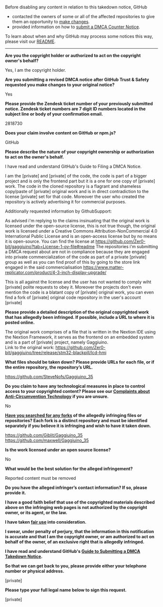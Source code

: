 Before disabling any content in relation to this takedown notice, GitHub
- contacted the owners of some or all of the affected repositories to give them an opportunity to [make changes](https://docs.github.com/en/github/site-policy/dmca-takedown-policy#a-how-does-this-actually-work).
- provided information on how to [submit a DMCA Counter Notice](https://docs.github.com/en/articles/guide-to-submitting-a-dmca-counter-notice).

To learn about when and why GitHub may process some notices this way, please visit our [README](https://github.com/github/dmca/blob/master/README.md#anatomy-of-a-takedown-notice).

---

**Are you the copyright holder or authorized to act on the copyright owner's behalf?**

Yes, I am the copyright holder.

**Are you submitting a revised DMCA notice after GitHub Trust & Safety requested you make changes to your original notice?**

Yes

**Please provide the Zendesk ticket number of your previously submitted notice. Zendesk ticket numbers are 7 digit ID numbers located in the subject line or body of your confirmation email.**

2818730

**Does your claim involve content on GitHub or npm.js?**

GitHub

**Please describe the nature of your copyright ownership or authorization to act on the owner's behalf.**

I have read and understand GitHub's Guide to Filing a DMCA Notice.

I am the [private] and [private] of the code, the code is part of a bigger project and is only the frontend part but it is a one for one copy of [private] work.
The code in the cloned repository is a flagrant and shameless copy/paste of [private] original work and is in direct contradiction to the license [private] set for that code. Moreover the user who created the repository is actively advertising it for commercial purposes.

Additionally requested information by GithubSupport:

As advised i'm replying to the claims insinuating that the original work is licensed under the open-source license, this is not true though, the original work is licensed under a Creative Commons Attribution-NonCommercial 4.0 International Public License and is an open-access license but by no means it is open-source.
You can find the license at https://github.com/Zer0-bit/gaggiuino?tab=License-1-ov-file#readme
The repositories i'm submitting a DMCA request about are not in compliance because they are engaged into private commercialization of the code as part of a private [private] group as well as you can find proof of this by going to the store link engaged in the said commercialisation https://www.matter-replicator.com/product/4-3-inch-display-upgrade/

This is all against the license and the user has not wanted to comply wiht [private] polite requests to obey it.
Moreover the projects don't even mention the code is a blatant copy of [private] original work, you can even find a fork of [private] original code repository in the user's account [private]

**Please provide a detailed description of the original copyrighted work that has allegedly been infringed. If possible, include a URL to where it is posted online.**

The original work comprises of a file that is written in the Nextion IDE using the Nextion Framework, it serves as the frontend on an embedded system and is a part of [private] project, namely Gaggiuino.  
Link to the original work: https://github.com/Zer0-bit/gaggiuino/tree/release/stm32-blackpill/lcd-hmi

**What files should be taken down? Please provide URLs for each file, or if the entire repository, the repository’s URL.**

https://github.com/SteveNofs/Gaggiuino_35

**Do you claim to have any technological measures in place to control access to your copyrighted content? Please see our <a href="https://docs.github.com/articles/guide-to-submitting-a-dmca-takedown-notice#complaints-about-anti-circumvention-technology">Complaints about Anti-Circumvention Technology</a> if you are unsure.**

No

**<a href="https://docs.github.com/articles/dmca-takedown-policy#b-what-about-forks-or-whats-a-fork">Have you searched for any forks</a> of the allegedly infringing files or repositories? Each fork is a distinct repository and must be identified separately if you believe it is infringing and wish to have it taken down.**

https://github.com/Giblit/Gaggiuino_35  
https://github.com/maxwell/Gaggiuino_35

**Is the work licensed under an open source license?**

No

**What would be the best solution for the alleged infringement?**

Reported content must be removed

**Do you have the alleged infringer’s contact information? If so, please provide it.**

**I have a good faith belief that use of the copyrighted materials described above on the infringing web pages is not authorized by the copyright owner, or its agent, or the law.**

**I have taken <a href="https://www.lumendatabase.org/topics/22">fair use</a> into consideration.**

**I swear, under penalty of perjury, that the information in this notification is accurate and that I am the copyright owner, or am authorized to act on behalf of the owner, of an exclusive right that is allegedly infringed.**

**I have read and understand GitHub's <a href="https://docs.github.com/articles/guide-to-submitting-a-dmca-takedown-notice/">Guide to Submitting a DMCA Takedown Notice</a>.**

**So that we can get back to you, please provide either your telephone number or physical address.**

[private]  

**Please type your full legal name below to sign this request.**

[private]  

